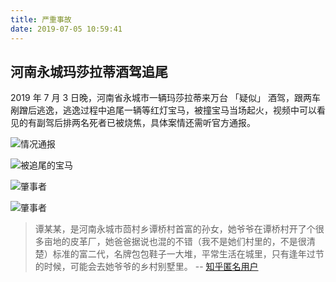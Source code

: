 ```yaml
---
title: 严重事故
date: 2019-07-05 10:59:41
---
```


## 河南永城玛莎拉蒂酒驾追尾

2019 年 7 月 3 日晚，河南省永城市一辆玛莎拉蒂来万台 「疑似」 酒驾，跟两车剐蹭后逃逸，逃逸过程中追尾一辆等红灯宝马，被撞宝马当场起火，视频中可以看见的有副驾后排两名死者已被烧焦，具体案情还需听官方通报。

![情况通报](https://imgs.codewoody.com/uploads/big/6800072eba204f2776ece2046fec54d1.jpg)

![被追尾的宝马](https://imgs.codewoody.com/uploads/big/d1d0053362bab880be6668ad657bfa91.jpg)

![肇事者](https://imgs.codewoody.com/uploads/big/b4003920a8e304c531f443635cbab33c.jpg)

![肇事者](https://imgs.codewoody.com/uploads/big/d22a767fdaeed0a54d3c6312f3cb09ad.jpg)

> 谭某某，是河南永城市茴村乡谭桥村首富的孙女，她爷爷在谭桥村开了个很多亩地的皮革厂，她爸爸据说也混的不错（我不是她们村里的，不是很清楚）标准的富二代，名牌包包鞋子一大堆，平常生活在城里，只有逢年过节的时候，可能会去她爷爷的乡村别墅里。 -- [知乎匿名用户](https://www.zhihu.com/question/333264890/answer/737665034)
